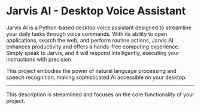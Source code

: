 # Jarvis AI - Desktop Voice Assistant

Jarvis AI is a Python-based desktop voice assistant designed to streamline your daily tasks through voice commands. With its ability to open applications, search the web, and perform routine actions, Jarvis AI enhances productivity and offers a hands-free computing experience. Simply speak to Jarvis, and it will respond intelligently, executing your instructions with precision.

This project embodies the power of natural language processing and speech recognition, making sophisticated AI accessible on your desktop.

---

This description is streamlined and focuses on the core functionality of your project.
